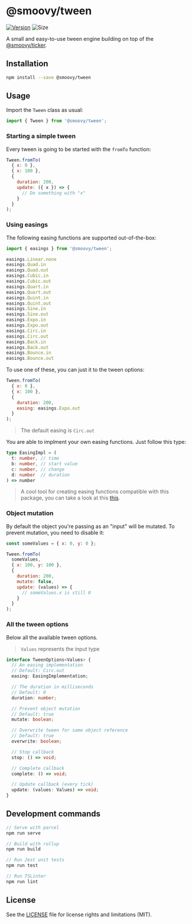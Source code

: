 # @smoovy/tween
[![Version](https://flat.badgen.net/npm/v/@smoovy/tween)](https://www.npmjs.com/package/@smoovy/tween) ![Size](https://flat.badgen.net/bundlephobia/minzip/@smoovy/tween)

A small and easy-to-use tween engine building on top of the [@smoovy/ticker](../ticker/README.md).

## Installation
```sh
npm install --save @smoovy/tween
```

## Usage
Import the `Tween` class as usual:
```js
import { Tween } from '@smoovy/tween';
```

### Starting a simple tween
Every tween is going to be started with the `fromTo` function:

```js
Tween.fromTo(
  { x: 0 },
  { x: 100 },
  {
    duration: 200,
    update: ({ x }) => {
      // Do something with "x"
    }
  }
);
```

### Using easings
The following easing functions are supported out-of-the-box:

```js
import { easings } from '@smoovy/tween';

easings.Linear.none
easings.Quad.in
easings.Quad.out
easings.Cubic.in
easings.Cubic.out
easings.Quart.in
easings.Quart.out
easings.Quint.in
easings.Quint.out
easings.Sine.in
easings.Sine.out
easings.Expo.in
easings.Expo.out
easings.Circ.in
easings.Circ.out
easings.Back.in
easings.Back.out
easings.Bounce.in
easings.Bounce.out
```

To use one of these, you can just it to the tween options:

```js
Tween.fromTo(
  { x: 0 },
  { x: 100 },
  {
    duration: 200,
    easing: easings.Expo.out
  }
);
```
> The default easing is `Circ.out`

You are able to implment your own easing functions. Just follow this type:
```ts
type EasingImpl = (
  t: number, // time
  b: number, // start value
  c: number, // change
  d: number  // duration
) => number
```

> A cool tool for creating easing functions compatible with this package, you can take a look at this [this](http://www.timotheegroleau.com/Flash/experiments/easing_function_generator.htm).

### Object mutation
By default the object you're passing as an "input" will be mutated. To prevent mutation, you need to disable it:

```js
const someValues = { x: 0, y: 0 };

Tween.fromTo(
  someValues,
  { x: 100, y: 100 },
  {
    duration: 200,
    mutate: false,
    update: (values) => {
      // someValues.x is still 0
    }
  }
);
```

### All the tween options
Below all the available tween options.
> `Values` represents the input type
```ts
interface TweenOptions<Values> {
  // An easing implementation
  // Default: Circ.out
  easing: EasingImplementation;

  // The duration in milliseconds
  // Default: 0
  duration: number;

  // Prevent object mutation
  // Default: true
  mutate: boolean;

  // Overwrite tween for same object reference
  // Default: true
  overwrite: boolean;

  // Stop callback
  stop: () => void;

  // Complete callback
  complete: () => void;

  // Update callback (every tick)
  update: (values: Values) => void;
}
```

## Development commands
```js
// Serve with parcel
npm run serve

// Build with rollup
npm run build

// Run Jest unit tests
npm run test

// Run TSLinter
npm run lint
```

## License
See the [LICENSE](../../LICENSE) file for license rights and limitations (MIT).